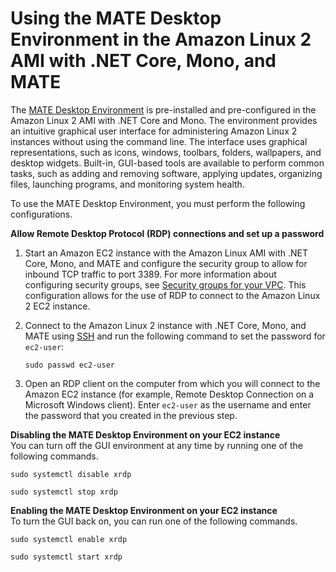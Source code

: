 # Using the MATE Desktop Environment in the Amazon Linux 2 AMI with \.NET Core, Mono, and MATE<a name="amazon-linux-ami-mate"></a>

The [MATE Desktop Environment](https://mate-desktop.org/) is pre\-installed and pre\-configured in the Amazon Linux 2 AMI with \.NET Core and Mono\. The environment provides an intuitive graphical user interface for administering Amazon Linux 2 instances without using the command line\. The interface uses graphical representations, such as icons, windows, toolbars, folders, wallpapers, and desktop widgets\. Built\-in, GUI\-based tools are available to perform common tasks, such as adding and removing software, applying updates, organizing files, launching programs, and monitoring system health\.

To use the MATE Desktop Environment, you must perform the following configurations\.

**Allow Remote Desktop Protocol \(RDP\) connections and set up a password**

1. Start an Amazon EC2 instance with the Amazon Linux AMI with \.NET Core, Mono, and MATE and configure the security group to allow for inbound TCP traffic to port 3389\. For more information about configuring security groups, see [Security groups for your VPC](https://docs.aws.amazon.com/vpc/latest/userguide/VPC_SecurityGroups.html)\. This configuration allows for the use of RDP to connect to the Amazon Linux 2 EC2 instance\.

1. Connect to the Amazon Linux 2 instance with \.NET Core, Mono, and MATE using [SSH](https://docs.aws.amazon.com/AWSEC2/latest/UserGuide/AccessingInstancesLinux.html) and run the following command to set the password for `ec2-user`:

   ```
   sudo passwd ec2-user
   ```

1. Open an RDP client on the computer from which you will connect to the Amazon EC2 instance \(for example, Remote Desktop Connection on a Microsoft Windows client\)\. Enter `ec2-user` as the username and enter the password that you created in the previous step\.

**Disabling the MATE Desktop Environment on your EC2 instance**  
You can turn off the GUI environment at any time by running one of the following commands\.

```
sudo systemctl disable xrdp
```

```
sudo systemctl stop xrdp
```

**Enabling the MATE Desktop Environment on your EC2 instance**  
To turn the GUI back on, you can run one of the following commands\.

```
sudo systemctl enable xrdp
```

```
sudo systemctl start xrdp
```